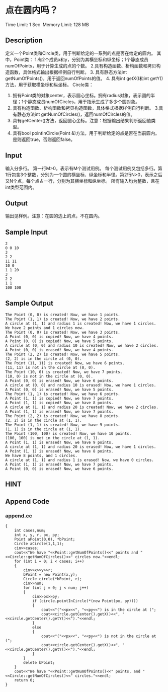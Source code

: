 # 点在圆内吗？
Time Limit: 1 Sec  Memory Limit: 128 MB


## Description
定义一个Point类和Circle类，用于判断给定的一系列的点是否在给定的圆内。
其中，Point类：
1.有2个成员x和y，分别为其横坐标和纵坐标；1个静态成员numOfPoints，用于计算生成的点的个数。
2.具有构造函数、析构函数和拷贝构造函数，具体格式输出根据样例自行判断。
3. 具有静态方法int getNumOfPoints()，用于返回numOfPoints的值。
4. 具有int getX()和int getY()方法，用于获取横坐标和纵坐标。
Circle类：
1. 拥有Point类的对象center，表示圆心坐标。拥有radius对象，表示圆的半径；1个静态成员numOfCircles，用于指示生成了多少个圆对象。
2. 具有构造函数、析构函数和拷贝构造函数，具体格式根据样例自行判断。
3.具有静态方法int getNumOfCircles()，返回numOfCircles的值。
4. 具有getCenter()方法，返回圆心坐标。注意：根据输出结果判断返回值类型。
5. 具有bool pointInCircle(Point &)方法，用于判断给定的点是否在当前圆内。是则返回true，否则返回false。


## Input
输入分多行。
第一行M>0，表示有M个测试用例。
每个测试用例又包括多行。第1行包含3个整数，分别为一个圆的横坐标、纵坐标和半径。第2行N>0，表示之后又N个点，每个点占一行，分别为其横坐标和纵坐标。
所有输入均为整数，且在int类型范围内。


## Output
输出见样例。注意：在圆的边上的点，不在圆内。


## Sample Input
```
2
0 0 10
3
2 2
11 11
10 0
1 1 20
3
2 2
1 1
100 100

```
## Sample Output
```
The Point (0, 0) is created! Now, we have 1 points.
The Point (1, 1) is created! Now, we have 2 points.
A circle at (1, 1) and radius 1 is created! Now, we have 1 circles.
We have 2 points and 1 circles now.
The Point (0, 0) is created! Now, we have 3 points.
A Point (0, 0) is copied! Now, we have 4 points.
A Point (0, 0) is copied! Now, we have 5 points.
A circle at (0, 0) and radius 10 is created! Now, we have 2 circles.
A Point (0, 0) is erased! Now, we have 4 points.
The Point (2, 2) is created! Now, we have 5 points.
(2, 2) is in the circle at (0, 0).
The Point (11, 11) is created! Now, we have 6 points.
(11, 11) is not in the circle at (0, 0).
The Point (10, 0) is created! Now, we have 7 points.
(10, 0) is not in the circle at (0, 0).
A Point (0, 0) is erased! Now, we have 6 points.
A circle at (0, 0) and radius 10 is erased! Now, we have 1 circles.
A Point (0, 0) is erased! Now, we have 5 points.
The Point (1, 1) is created! Now, we have 6 points.
A Point (1, 1) is copied! Now, we have 7 points.
A Point (1, 1) is copied! Now, we have 8 points.
A circle at (1, 1) and radius 20 is created! Now, we have 2 circles.
A Point (1, 1) is erased! Now, we have 7 points.
The Point (2, 2) is created! Now, we have 8 points.
(2, 2) is in the circle at (1, 1).
The Point (1, 1) is created! Now, we have 9 points.
(1, 1) is in the circle at (1, 1).
The Point (100, 100) is created! Now, we have 10 points.
(100, 100) is not in the circle at (1, 1).
A Point (1, 1) is erased! Now, we have 9 points.
A circle at (1, 1) and radius 20 is erased! Now, we have 1 circles.
A Point (1, 1) is erased! Now, we have 8 points.
We have 8 points, and 1 circles.
A circle at (1, 1) and radius 1 is erased! Now, we have 0 circles.
A Point (1, 1) is erased! Now, we have 7 points.
A Point (0, 0) is erased! Now, we have 6 points.

```

## HINT


## Append Code
### append.cc
```cppint main()
{
    int cases,num;
    int x, y, r, px, py;
    Point aPoint(0,0), *bPoint;
    Circle aCircle(1,1,1);
    cin>>cases;
    cout<<"We have "<<Point::getNumOfPoints()<<" points and "<<Circle::getNumOfCircles()<<" circles now."<<endl;
    for (int i = 0; i < cases; i++)
    {
        cin>>x>>y>>r;
        bPoint = new Point(x,y);
        Circle circle(*bPoint, r);
        cin>>num;
        for (int j = 0; j < num; j++)
        {
            cin>>px>>py;
            if (circle.pointInCircle(*(new Point(px, py))))
            {
                cout<<"("<<px<<", "<<py<<") is in the circle at (";
                cout<<circle.getCenter().getX()<<", "<<circle.getCenter().getY()<<")."<<endl;
            }
            else
            {
                cout<<"("<<px<<", "<<py<<") is not in the circle at (";
                cout<<circle.getCenter().getX()<<", "<<circle.getCenter().getY()<<")."<<endl;
            }
        }
        delete bPoint;
    }
    cout<<"We have "<<Point::getNumOfPoints()<<" points, and "<<Circle::getNumOfCircles()<<" circles."<<endl;
    return 0;
}
```
